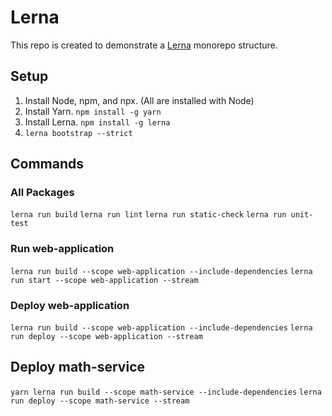 # Lerna

This repo is created to demonstrate a [Lerna](https://lerna.js.org/) monorepo structure.

## Setup

1. Install Node, npm, and npx. (All are installed with Node)
2. Install Yarn. `npm install -g yarn`
3. Install Lerna. `npm install -g lerna`
3. `lerna bootstrap --strict`

## Commands

### All Packages

`lerna run build`
`lerna run lint`
`lerna run static-check`
`lerna run unit-test`

### Run web-application

`lerna run build --scope web-application --include-dependencies`
`lerna run start --scope web-application --stream`

### Deploy web-application

`lerna run build --scope web-application --include-dependencies`
`lerna run deploy --scope web-application --stream`

## Deploy math-service

`yarn lerna run build --scope math-service --include-dependencies`
`lerna run deploy --scope math-service --stream`
